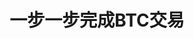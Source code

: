 ---
priority: 0.6
title: 一步一步完成BTC交易
excerpt: bitcoin master读书笔记
categories: [Summarise]
background-image: climb.jpeg
tags:
  - 比特币
  - UTXO
  - P2SH，P2PKH

---